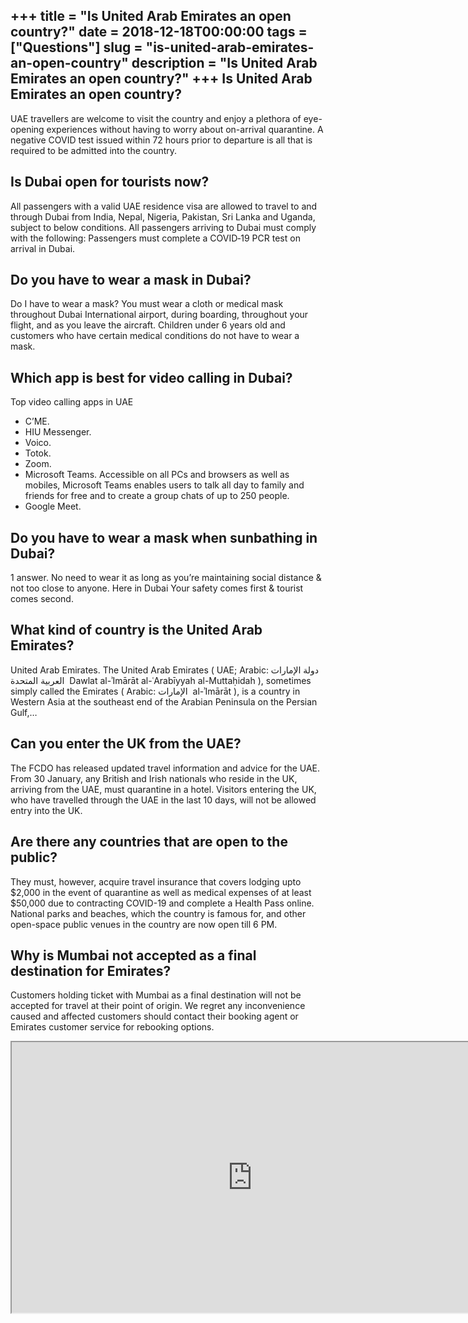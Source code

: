 +++
title = "Is United Arab Emirates an open country?"
date = 2018-12-18T00:00:00
tags = ["Questions"]
slug = "is-united-arab-emirates-an-open-country"
description = "Is United Arab Emirates an open country?"
+++
Is United Arab Emirates an open country?
----------------------------------------

UAE travellers are welcome to visit the country and enjoy a plethora of eye-opening experiences without having to worry about on-arrival quarantine. A negative COVID test issued within 72 hours prior to departure is all that is required to be admitted into the country.

Is Dubai open for tourists now?
-------------------------------

All passengers with a valid UAE residence visa are allowed to travel to and through Dubai from India, Nepal, Nigeria, Pakistan, Sri Lanka and Uganda, subject to below conditions. All passengers arriving to Dubai must comply with the following: Passengers must complete a COVID‑19 PCR test on arrival in Dubai.

Do you have to wear a mask in Dubai?
------------------------------------

Do I have to wear a mask? You must wear a cloth or medical mask throughout Dubai International airport, during boarding, throughout your flight, and as you leave the aircraft. Children under 6 years old and customers who have certain medical conditions do not have to wear a mask.

Which app is best for video calling in Dubai?
---------------------------------------------

Top video calling apps in UAE

- C’ME.
- HIU Messenger.
- Voico.
- Totok.
- Zoom.
- Microsoft Teams. Accessible on all PCs and browsers as well as mobiles, Microsoft Teams enables users to talk all day to family and friends for free and to create a group chats of up to 250 people.
- Google Meet.

Do you have to wear a mask when sunbathing in Dubai?
----------------------------------------------------

1 answer. No need to wear it as long as you’re maintaining social distance &amp; not too close to anyone. Here in Dubai Your safety comes first &amp; tourist comes second.

What kind of country is the United Arab Emirates?
-------------------------------------------------

United Arab Emirates. The United Arab Emirates ( UAE; Arabic: دولة الإمارات العربية المتحدة ‎ Dawlat al-ʾImārāt al-ʿArabīyyah al-Muttaḥidah ), sometimes simply called the Emirates ( Arabic: الإمارات ‎ al-ʾImārāt ), is a country in Western Asia at the southeast end of the Arabian Peninsula on the Persian Gulf,…

Can you enter the UK from the UAE?
----------------------------------

The FCDO has released updated travel information and advice for the UAE. From 30 January, any British and Irish nationals who reside in the UK, arriving from the UAE, must quarantine in a hotel. Visitors entering the UK, who have travelled through the UAE in the last 10 days, will not be allowed entry into the UK.

Are there any countries that are open to the public?
----------------------------------------------------

They must, however, acquire travel insurance that covers lodging upto $2,000 in the event of quarantine as well as medical expenses of at least $50,000 due to contracting COVID-19 and complete a Health Pass online. National parks and beaches, which the country is famous for, and other open-space public venues in the country are now open till 6 PM.

Why is Mumbai not accepted as a final destination for Emirates?
---------------------------------------------------------------

Customers holding ticket with Mumbai as a final destination will not be accepted for travel at their point of origin. We regret any inconvenience caused and affected customers should contact their booking agent or Emirates customer service for rebooking options.

<iframe allow="accelerometer; autoplay; clipboard-write; encrypted-media; gyroscope; picture-in-picture" allowfullscreen="" class="__youtube_prefs__  epyt-is-override  no-lazyload" data-no-lazy="1" data-origheight="433" data-origwidth="770" data-skipgform_ajax_framebjll="" height="433" id="_ytid_47735" loading="lazy" src="https://www.youtube.com/embed/aNczga-dw0I?enablejsapi=1&autoplay=0&cc_load_policy=0&cc_lang_pref=&iv_load_policy=1&loop=0&modestbranding=0&rel=1&fs=1&playsinline=0&autohide=2&theme=dark&color=red&controls=1&" title="YouTube player" width="770"></iframe>